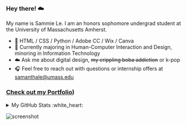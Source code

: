 ### Hey there! :cloud:
My name is Sammie Le. I am an honors sophomore undergrad student at the University of Massachusetts Amherst.
* :8ball: HTML / CSS / Python / Adobe CC / Wix / Canva
* :rice_ball: Currently majoring in Human-Computer Interaction and Design, minoring in Information Technology
* :cloud: Ask me about digital design, ~~my crippling boba addiction~~ or k-pop
* :headphones: Feel free to reach out with questions or internship offers at samanthale@umass.edu
### [Check out my Portfolio](https://lesammie20051.wixsite.com/sammiele))
<details>
<summary>My GitHub Stats :white_heart:</summary>

![sammieele's Top Languages](https://github-readme-stats.vercel.app/api/top-langs/?username=sammieele&theme=graywhite&show_icons=true&hide_border=true&layout=compact)
<br>
![sammieele's Stats](https://github-readme-stats.vercel.app/api?username=sammieele&theme=graywhite&show_icons=true&hide_border=true&count_private=true)
</details>

![screenshot](https://github.com/sammieele/sammieele/assets/155572963/9d2999af-d443-4187-a82d-e39c38eb60f9)
